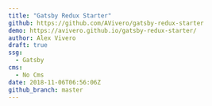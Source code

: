 ```yaml
---
title: "Gatsby Redux Starter"
github: https://github.com/AVivero/gatsby-redux-starter
demo: https://avivero.github.io/gatsby-redux-starter/
author: Alex Vivero
draft: true
ssg:
  - Gatsby
cms:
  - No Cms
date: 2018-11-06T06:56:06Z
github_branch: master
---
```

